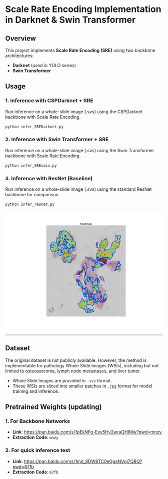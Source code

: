 # Scale Rate Encoding Implementation in Darknet & Swin Transformer

## Overview
This project implements **Scale Rate Encoding (SRE)** using two backbone architectures:
- **Darknet** (used in YOLO series)
- **Swin Transformer**

## Usage

### 1. Inference with CSPDarknet + SRE
Run inference on a whole-slide image (.svs) using the CSPDarknet backbone with Scale Rate Encoding.
```bash
python infer_SREDarknet.py
```

### 2. Inference with Swin Transformer + SRE
Run inference on a whole-slide image (.svs) using the Swin Transformer backbone with Scale Rate Encoding.
```bash
python infer_SREswin.py
```

### 3. Inference with ResNet (Baseline)
Run inference on a whole-slide image (.svs) using the standard ResNet backbone for comparison.
```bash
python infer_resnet.py
```


![heatmap](./results/heatmap.jpg)

---

## Dataset
The original dataset is not publicly available. However, the method is implementable for pathology Whole Slide Images (WSIs), including but not limited to osteosarcoma, lymph node metastases, and liver tumor.
*   Whole Slide Images are provided in `.svs` format.
*   These WSIs are sliced into smaller patches in `.jpg` format for model training and inference.


## Pretrained Weights (updating)

### 1. For Backbone Networks
- **Link**: https://pan.baidu.com/s/1pEkNFg-Exv5Hv2wraQHIMw?pwd=mnzy 
- **Extraction Code**: `mnzy`

### 2. For quick inference test
- **Link**: https://pan.baidu.com/s/1md_8DW8TC0eGgaNVpj7QBQ?pwd=67fb
- **Extraction Code**: `67fb`



  
     

